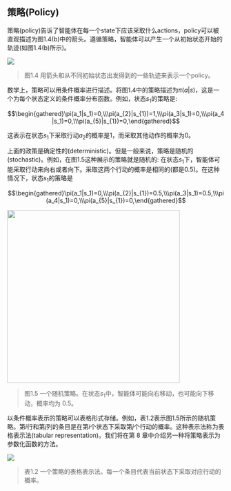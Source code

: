 ## 策略(Policy)

策略(policy)告诉了智能体在每一个state下应该采取什么actions，policy可以被直观描述为图1.4(b)中的箭头。遵循策略，智能体可以产生一个从初始状态开始的轨迹(如图1.4(b)所示)。

 ![](../img/01/4.png)
 > 图1.4 用箭头和从不同初始状态出发得到的一些轨迹来表示一个policy。

数学上，策略可以用条件概率进行描述。将图1.4中的策略描述为$\pi(a|s)$，这是一个为每个状态定义的条件概率分布函数。例如，状态$s_1$的策略是:

$$\begin{gathered}\pi(a_1|s_1)=0,\\\pi(a_{2}|s_{1})=1,\\\pi(a_3|s_1)=0,\\\pi(a_4|s_1)=0,\\\pi(a_{5}|s_{1})=0,\end{gathered}$$

这表示在状态$s_1$下采取行动$a_2$的概率是1，而采取其他动作的概率为0。

上面的政策是确定性的(deterministic)。但是一般来说，策略是随机的(stochastic)。例如，在图1.5这种展示的策略就是随机的: 在状态$s_1$下，智能体可能采取行动来向右或者向下。采取这两个行动的概率是相同的(都是0.5)。在这种情况下，状态$s_1$的策略是

$$\begin{gathered}\pi(a_1|s_1)=0,\\\pi(a_{2}|s_{1})=0.5,\\\pi(a_3|s_1)=0.5,\\\pi(a_4|s_1)=0,\\\pi(a_{5}|s_{1})=0,\end{gathered}$$

<img src="../img/01/5.png"  width="400"/>

 > 图1.5 一个随机策略。在状态$s_1$中，智能体可能向右移动，也可能向下移动，概率均为 0.5。

以条件概率表示的策略可以表格形式存储。例如，表1.2表示图1.5所示的随机策略。第$i$行和第$j$列的条目是在第$i$个状态下采取第$j$个行动的概率。这种表示法称为表格表示法(tabular representation)。我们将在第 8 章中介绍另一种将策略表示为参数化函数的方法。

 ![](../img/01/6.png)
 > 表1.2 一个策略的表格表示法。每一个条目代表当前状态下采取对应行动的概率。